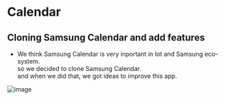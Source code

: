 # Calendar

## Cloning Samsung Calendar and add features

- We think Samsung Calendar is very inportant in Iot and Samsung eco-system.</br>
so we decided to clone Samsung Calendar.</br>
and when we did that, we got ideas to improve this app.<br>

![image](https://user-images.githubusercontent.com/75816070/219354399-d1a9bf9d-16d3-4fa8-bd77-d7a097cb6cd5.png)

